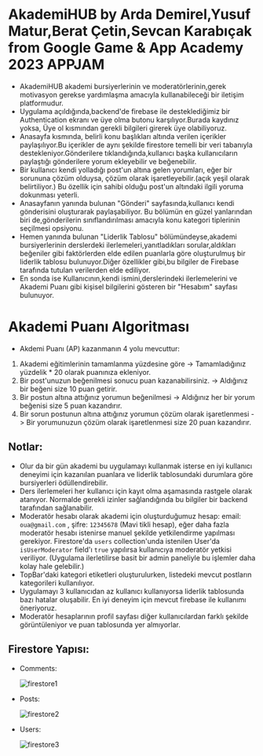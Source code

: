 # AkademiHUB by Arda Demirel,Yusuf Matur,Berat Çetin,Sevcan Karabıçak from Google Game & App Academy 2023 APPJAM

* AkademiHUB akademi bursiyerlerinin ve moderatörlerinin,gerek motivasyon gerekse yardımlaşma amacıyla kullanabileceği bir iletişim platformudur.
* Uygulama açıldığında,backend'de firebase ile desteklediğimiz bir Authentication ekranı ve  üye olma butonu karşılıyor.Burada kaydınız yoksa, Üye ol kısmından gerekli bilgileri girerek üye olabiliyoruz.
* Anasayfa kısmında, belirli konu başlıkları altında verilen içerikler paylaşılıyor.Bu içerikler de aynı şekilde firestore temelli bir  veri tabanıyla destekleniyor.Gönderilere tıklandığında,kullanıcı başka kullanıcıların paylaştığı gönderilere yorum ekleyebilir ve beğenebilir.
* Bir kullanıcı kendi yolladığı post'un altına gelen yorumları, eğer bir sorununa çözüm olduysa, çözüm olarak işaretleyebilir.(açık yeşil olarak belirtiliyor.) Bu özellik için sahibi olduğu post'un altındaki ilgili yoruma dokunması yeterli.
* Anasayfanın yanında bulunan "Gönderi" sayfasında,kullanıcı kendi gönderisini oluşturarak paylaşabiliyor. Bu bölümün en güzel yanlarından biri de,gönderilerin sınıflandırılması amacıyla konu kategori tiplerinin seçilmesi opsiyonu.
* Hemen yanında bulunan "Liderlik Tablosu" bölümündeyse,akademi bursiyerlerinin derslerdeki ilerlemeleri,yanıtladıkları sorular,aldıkları beğeniler gibi faktörlerden elde edilen puanlarla göre oluşturulmuş bir liderlik tablosu bulunuyor.Diğer özellikler gibi,bu bilgiler de Firebase tarafında tutulan verilerden elde ediliyor.
* En sonda ise Kullanıcının,kendi ismini,derslerindeki ilerlemelerini ve Akademi Puanı gibi kişisel bilgilerini gösteren bir "Hesabım" sayfası bulunuyor.

# Akademi Puanı Algoritması
* Akdemi Puanı (AP) kazanmanın 4 yolu mevcuttur:
1. Akademi eğitimlerinin tamamlanma yüzdesine göre -> Tamamladığınız yüzdelik * 20 olarak puanınıza ekleniyor.
2. Bir post'unuzun beğenilmesi sonucu puan kazanabilirsiniz. -> Aldığınız bir beğeni size 10 puan getirir.
3. Bir postun altına attığınız yorumun beğenilmesi -> Aldığınız her bir yorum beğenisi size 5 puan kazandırır.
4. Bir sorun postunun altına attığınız yorumun çözüm olarak işaretlenmesi -> Bir yorumunuzun çözüm olarak işaretlenmesi size 20 puan kazandırır.

## Notlar:
* Olur da bir gün akademi bu uygulamayı kullanmak isterse en iyi kullanıcı deneyimi için kazanılan puanlara ve liderlik tablosundaki durumlara göre bursiyerleri ödüllendirebilir.
* Ders ilerlemeleri her kullanıcı için kayıt olma aşamasında rastgele olarak atanıyor. Normalde gerekli izinler sağlandığında bu bilgiler bir backend tarafından sağlanabilir.
* Moderatör hesabı olarak akademi için oluşturduğumuz hesap: email: `oua@gmail.com` , şifre: `12345678` (Mavi tikli hesap), eğer daha fazla moderatör hesabı istenirse manuel şekilde yetkilendirme yapılması gerekiyor. Firestore'da `users` collection'unda istenilen User'da `isUserModerator` field'ı `true` yapılırsa kullanıcıya moderatör yetkisi veriliyor. (Uygulama ilerletilirse basit bir admin paneliyle bu işlemler daha kolay hale gelebilir.)
* TopBar'daki kategori etiketleri oluşturulurken, listedeki mevcut postların kategorileri kullanılıyor.
* Uygulamayı 3 kullanıcıdan az kullanıcı kullanıyorsa liderlik tablosunda bazı hatalar oluşabilir. En iyi deneyim için mevcut firebase ile kullanımı öneriyoruz. 
* Moderatör hesaplarının profil sayfası diğer kullanıcılardan farklı şekilde görüntüleniyor ve puan tablosunda yer almıyorlar.

## Firestore Yapısı:

* Comments:

  ![firestore1](https://user-images.githubusercontent.com/93993257/230802204-02f3974f-a239-4408-8dc7-ed3a0e1bd430.PNG)

* Posts:

  ![firestore2](https://user-images.githubusercontent.com/93993257/230802211-27b8525d-e734-4064-a30b-571516dfdd5f.PNG)

* Users:

  ![firestore3](https://user-images.githubusercontent.com/93993257/230802220-50581fd8-4b51-48b0-8d1d-7498182edb07.PNG)
